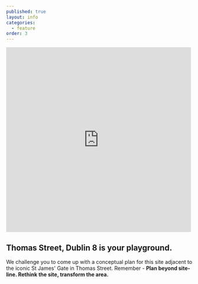 ```yaml
---
published: true
layout: info
categories: 
  - feature
order: 3
---
```


<div class="container">
	<div id="site" class="featurette">
        <!--<img class="featurette-image pull-right img-rounded" src="http://a.tiles.mapbox.com/v3/rusty.map-kyc12wra/-6.283378316116331,53.34322667310956,16/500x500.png"/>-->
		<iframe class="featurette-image pull-right img-rounded" width='500' height='500' frameBorder='0' src='http://a.tiles.mapbox.com/v3/rusty.map-gkla82az.html#17/53.34276000000002/-6.282990000000015'></iframe>
        <h2  class="featurette-heading">Thomas Street, Dublin 8 <span class="muted">is your playground.</span></h2>
        <p class="lead">We challenge you to come up with a conceptual plan for this site adjacent to the iconic St James' Gate in Thomas Street. Remember - <strong>Plan beyond site-line. Rethink the site, transform the area.<strong></p>
      </div>
</div>
